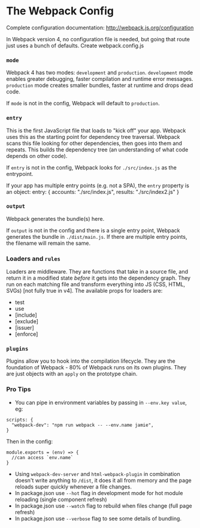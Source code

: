 # The Webpack Config
Complete configuration documentation: http://webpack.js.org/configuration

In Webpack version 4, no configuration file is needed, but going that route just uses a bunch of defaults.  Create webpack.config.js

### `mode`
Webpack 4 has two modes: `development` and `production`.  `development` mode enables greater debugging, faster compilation and runtime error messages.  `production` mode creates smaller bundles, faster at runtime and drops dead code.

If `mode` is not in the config, Webpack will default to `production`.

### `entry`
This is the first JavaScript file that loads to "kick off" your app. Webpack uses this as the starting point for dependency tree traversal. Webpack scans this file looking for other dependencies, then goes into them and repeats.  This builds the dependency tree (an understanding of what code depends on other code).

If `entry` is not in the config, Webpack looks for `./src/index.js` as the entrypoint.

If your app has multiple entry points (e.g. not a SPA), the `entry` property is an object:
entry: {
  accounts: "./src/index.js",
  results: "./src/index2.js"
}

### `output`
Webpack generates the bundle(s) here.

If `output` is not in the config and there is a single entry point, Webpack generates the bundle in `./dist/main.js`.  If there are multiple entry points, the filename will remain the same.


### Loaders and `rules`
Loaders are middleware.  They are functions that take in a source file, and return it in a modified state _before_ it gets into the dependency graph. They run on each matching file and transform everything into JS (CSS, HTML, SVGs) [not fully true in v4].  The available props for loaders are:
  - test
  - use
  - [include]
  - [exclude]
  - [issuer]
  - [enforce]

### `plugins`
Plugins allow you to hook into the compilation lifecycle.  They are the foundation of Webpack - 80% of Webpack runs on its own plugins. They are just objects with an `apply` on the prototype chain.


### Pro Tips

- You can pipe in environment variables by passing in `--env.key value`, eg:
```
scripts: {
  "webpack-dev": "npm run webpack -- --env.name jamie",
}
```
Then in the config:
```
module.exports = (env) => {
  //can access `env.name`
}
```

- Using `webpack-dev-server` and `html-webpack-plugin` in combination doesn't write anything to `/dist`, it does it all from memory and the page reloads super quickly whenever a file changes.
- In package.json use `--hot` flag in development mode for hot module reloading (single component refresh)
- In package.json use `--watch` flag to rebuild when files change (full page refresh)
- In package.json use `--verbose` flag to see some details of bundling.
